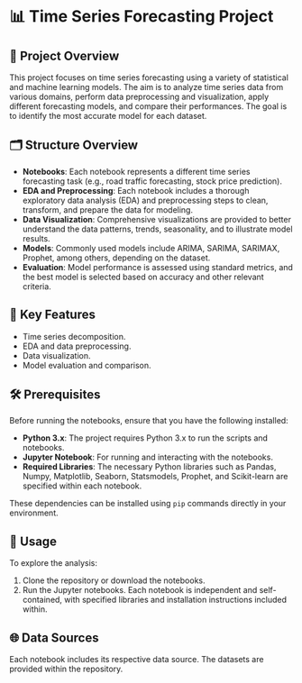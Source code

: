 # 📊 Time Series Forecasting Project

## 📝 Project Overview
This project focuses on time series forecasting using a variety of statistical and machine learning models. The aim is to analyze time series data from various domains, perform data preprocessing and visualization, apply different forecasting models, and compare their performances. The goal is to identify the most accurate model for each dataset.

## 🗂️ Structure Overview
- **Notebooks**: Each notebook represents a different time series forecasting task (e.g., road traffic forecasting, stock price prediction).
- **EDA and Preprocessing**: Each notebook includes a thorough exploratory data analysis (EDA) and preprocessing steps to clean, transform, and prepare the data for modeling.
- **Data Visualization**: Comprehensive visualizations are provided to better understand the data patterns, trends, seasonality, and to illustrate model results.
- **Models**: Commonly used models include ARIMA, SARIMA, SARIMAX, Prophet, among others, depending on the dataset.
- **Evaluation**: Model performance is assessed using standard metrics, and the best model is selected based on accuracy and other relevant criteria.

## 🔑 Key Features
- Time series decomposition.
- EDA and data preprocessing.
- Data visualization.
- Model evaluation and comparison.

## 🛠️ Prerequisites
Before running the notebooks, ensure that you have the following installed:
- **Python 3.x**: The project requires Python 3.x to run the scripts and notebooks.
- **Jupyter Notebook**: For running and interacting with the notebooks.
- **Required Libraries**: The necessary Python libraries such as Pandas, Numpy, Matplotlib, Seaborn, Statsmodels, Prophet, and Scikit-learn are specified within each notebook.

These dependencies can be installed using `pip` commands directly in your environment.

## 🚀 Usage
To explore the analysis:

1. Clone the repository or download the notebooks.
2. Run the Jupyter notebooks. Each notebook is independent and self-contained, with specified libraries and installation instructions included within.

## 🌐 Data Sources
Each notebook includes its respective data source. The datasets are provided within the repository.
